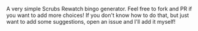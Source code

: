 A very simple Scrubs Rewatch bingo generator. Feel free to fork and PR if you want to add more choices! If you don't know how to do that, but just want to add some suggestions, open an issue and I'll add it myself!
